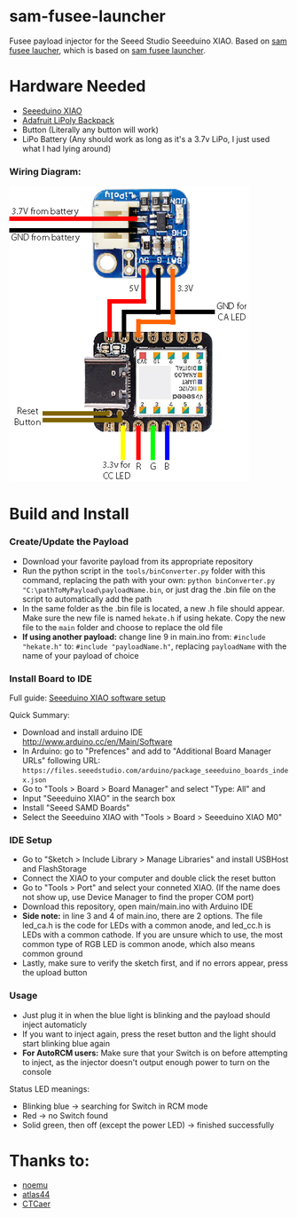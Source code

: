 # sam-fusee-launcher
Fusee payload injector for the Seeed Studio Seeeduino XIAO. Based on [sam fusee laucher](https://github.com/noemu/sam-fusee-launcher), which is based on [sam fusee launcher](https://github.com/atlas44/sam-fusee-launcher).

# Hardware Needed
* [Seeeduino XIAO](https://www.amazon.com/gp/product/B09FSQM3K5/ref=crt_ewc_title_dp_1?ie=UTF8&psc=1&smid=A1YP59NGBNBZUR)
* [Adafruit LiPoly Backpack](https://www.amazon.com/Adafruit-Trinket-LiIon-LiPoly-Backpack/dp/B00SK697AU/ref=sr_1_1?crid=17DZC8FSOW9ZN&dchild=1&keywords=adafruit+lipo+backpack&qid=1633812236&sprefix=adafruit+lipo%2Caps%2C240&sr=8-1)
* Button (Literally any button will work)
* LiPo Battery (Any should work as long as it's a 3.7v LiPo, I just used what I had lying around)

### Wiring Diagram:
![Layout](./images/layout.png)

# Build and Install

### Create/Update the Payload
* Download your favorite payload from its appropriate repository
* Run the python script in the `tools/binConverter.py` folder with this command, replacing the path with your own:
`python binConverter.py "C:\pathToMyPayload\payloadName.bin`, or just drag the .bin file on the script to automatically add the path
* In the same folder as the .bin file is located, a new .h file should appear. Make sure the new file is named `hekate.h` if using hekate. Copy the new file to the `main` folder and choose to replace the old file
* **If using another payload:** change line 9 in main.ino from: `#include "hekate.h"` to: `#include "payloadName.h"`, replacing `payloadName` with the name of your payload of choice

### Install Board to IDE
Full guide: [Seeeduino XIAO software setup](https://wiki.seeedstudio.com/Seeeduino-XIAO/#software)

Quick Summary:
* Download and install arduino IDE http://www.arduino.cc/en/Main/Software
* In Arduino: go to "Prefences" and add to "Additional Board Manager URLs" following URL:  `https://files.seeedstudio.com/arduino/package_seeeduino_boards_index.json`
* Go to "Tools > Board > Board Manager" and select "Type: All" and
* Input "Seeeduino XIAO" in the search box
* Install "Seeed SAMD Boards"
* Select the Seeeduino XIAO with "Tools > Board > Seeeduino XIAO M0"

### IDE Setup
* Go to "Sketch > Include Library > Manage Libraries" and install USBHost and FlashStorage
* Connect the XIAO to your computer and double click the reset button
* Go to "Tools > Port" and select your conneted XIAO. (If the name does not show up, use Device Manager to find the proper COM port)
* Download this repository, open main/main.ino with Arduino IDE
* **Side note:** in line 3 and 4 of main.ino, there are 2 options. The file led_ca.h is the code for LEDs with a common anode, and led_cc.h is LEDs with a common cathode. If you are unsure which to use, the most common type of RGB LED is common anode, which also means common ground
* Lastly, make sure to verify the sketch first, and if no errors appear, press the upload button

### Usage

* Just plug it in when the blue light is blinking and the payload should inject automaticly
* If you want to inject again, press the reset button and the light should start blinking blue again
* **For AutoRCM users:** Make sure that your Switch is on before attempting to inject, as the injector doesn't output enough power to turn on the console

Status LED meanings:
* Blinking blue -> searching for Switch in RCM mode
* Red -> no Switch found
* Solid green, then off (except the power LED) -> finished successfully

# Thanks to:
* [noemu](https://github.com/noemu/sam-fusee-launcher)
* [atlas44](https://github.com/atlas44/sam-fusee-launcher)
* [CTCaer](https://github.com/CTCaer/hekate)
